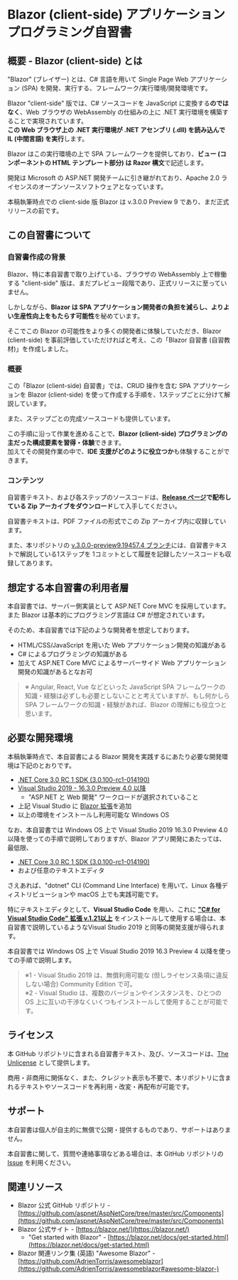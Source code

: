 
Blazor (client-side) アプリケーションプログラミング自習書
============================================

概要 - Blazor (client-side) とは
----------------------------------------

"Blazor" (ブレイザー) とは、C# 言語を用いて Single Page Web アプリケーション (SPA) を開発、実行する、フレームワーク/実行環境/開発環境です。

Blazor "client-side" 版では、C# ソースコードを JavaScript に変換する**のではなく**、Web ブラウザの WebAssembly の仕組みの上に .NET 実行環境を構築することで実現されています。  
**この Web ブラウザ上の .NET 実行環境が .NET アセンブリ (.dll) を読み込んで IL (中間言語) を実行**します。

Blazor はこの実行環境の上で SPA フレームワークを提供しており、**ビュー (コンポーネントの HTML テンプレート部分) は Razor 構文**で記述します。

開発は Microsoft の ASP.NET 開発チームに引き継がれており、Apache 2.0 ライセンスのオープンソースソフトウェアとなっています。

本稿執筆時点での client-side 版 Blazor は v.3.0.0 Preview 9 であり、まだ正式リリースの前です。

この自習書について
----------------------------------------

### 自習書作成の背景

Blazor、特に本自習書で取り上げている、ブラウザの WebAssembly 上で稼働する "client-side" 版は、まだプレビュー段階であり、正式リリースに至っていません。

しかしながら、**Blazor は SPA アプリケーション開発者の負担を減らし、よりよい生産性向上をもたらす可能性**を秘めています。

そこでこの Blazor の可能性をより多くの開発者に体験していただき、Blazor (client-side) を事前評価していただければと考え、この「Blazor 自習書 (自習教材)」を作成しました。

### 概要

この「Blazor (client-side) 自習書」では、CRUD 操作を含む SPA アプリケーションを Blazor (client-side) を使って作成する手順を、1ステップごとに分けて解説しています。

また、ステップごとの完成ソースコードも提供しています。

この手順に沿って作業を進めることで、**Blazor (client-side) プログラミングの主だった構成要素を習得・体験**できます。  
加えてその開発作業の中で、**IDE 支援がどのように役立つか**も体験することができます。

### コンテンツ

自習書テキスト、および各ステップのソースコードは、**[Release ページ](https://github.com/jsakamoto/self-learning-materials-for-blazor-jp/releases)で配布している Zip アーカイブをダウンロード**して入手してください。

自習書テキストは、PDF ファイルの形式でこの Zip アーカイブ内に収録しています。

また、本リポジトリの [v.3.0.0-preview9.19457.4 ブランチ](https://github.com/jsakamoto/self-learning-materials-for-blazor-jp/commits/v.3.0.0-preview9.19457.4)には、自習書テキストで解説している1ステップを 1コミットとして履歴を記録したソースコードも収録してあります。


想定する本自習書の利用者層
----------------------------------------

本自習書では、サーバー側実装として ASP.NET Core MVC を採用しています。  
また Blazor は基本的にプログラミング言語は C# が想定されています。

そのため、本自習書では下記のような開発者を想定しております。

- HTML/CSS/JavaScript を用いた Web アプリケーション開発の知識がある
- C# によるプログラミングの知識がある
- 加えて ASP.NET Core MVC によるサーバーサイド Web アプリケーション開発の知識があるとなお可

> ※ Angular, React, Vue などといった JavaScript SPA フレームワークの知識・経験は必ずしも必要としないことと考えていますが、もし何かしら SPA フレームワークの知識・経験があれば、Blazor の理解にも役立つと思います。


必要な開発環境
----------------------------------------

本稿執筆時点で、本自習書による Blazor 開発を実践するにあたり必要な開発環境は下記のとおりです。

- [.NET Core 3.0 RC 1 SDK (3.0.100-rc1-014190)](https://dotnet.microsoft.com/download/dotnet-core/3.0)
- [Visual Studio 2019 - 16.3.0 Preview 4.0 以降](https://visualstudio.microsoft.com/vs/preview/)
    - "ASP.NET と Web 開発" ワークロードが選択されていること
- 上記 Visual Studio に [Blazor 拡張](https://marketplace.visualstudio.com/items?itemName=aspnet.blazor)を追加
- 以上の環境をインストールし利用可能な Windows OS

なお、本自習書では Windows OS 上で Visual Studio 2019 16.3.0 Preview 4.0 以降を使っての手順で説明しておりますが、Blazor アプリ開発にあたっては、最低限、 

- [.NET Core 3.0 RC 1 SDK (3.0.100-rc1-014190)](https://dotnet.microsoft.com/download/dotnet-core/3.0)
- および任意のテキストエディタ 

さえあれば、"dotnet" CLI (Command Line Interface) を用いて、Linux 各種ディストリビューションや macOS 上でも実践可能です。

特にテキストエディタとして、**Visual Studio Code** を用い、これに **["C# for Visual Studio Code" 拡張 v.1.21以上](https://marketplace.visualstudio.com/items?itemName=ms-vscode.csharp)** をインストールして使用する場合は、本自習書で説明しているようなVisual Studio 2019 と同等の開発支援が得られます。

 本自習書では Windows OS 上で Visual Studio 2019 16.3 Preview 4 以降を使っての手順で説明します。

> ※1 - Visual Studio 2019 は、無償利用可能な (但しライセンス条項に違反しない場合) Community Edition で可。  
> ※2 - Visual Studio は、複数のバージョンやインスタンスを、ひとつの OS 上に互いの干渉なくいくつもインストールして使用することが可能です。


ライセンス
----------------------------------------

本 GitHub リポジトリに含まれる自習書テキスト、及び、ソースコードは、[The Unlicense](LICENSE) として提供します。

商用・非商用に関係なく、また、クレジット表示も不要で、本リポジトリに含まれるテキストやソースコードを再利用・改変・再配布が可能です。


サポート
----------------------------------------

本自習書は個人が自主的に無償で公開・提供するものであり、サポートはありません。

本自習書に関して、質問や連絡事項などある場合は、本 GitHub リポジトリの [Issue](https://github.com/jsakamoto/self-learning-materials-for-blazor-jp/issues) を利用ください。


関連リソース
----------------------------------------

- Blazor 公式 GitHub リポジトリ - [https://github.com/aspnet/AspNetCore/tree/master/src/Components](https://github.com/aspnet/AspNetCore/tree/master/src/Components)
- Blazor 公式サイト - [https://blazor.net/](https://blazor.net/)
    - "Get started with Blazor" - [https://blazor.net/docs/get-started.html](https://blazor.net/docs/get-started.html)
- Blazor 関連リンク集 (英語) "Awesome Blazor" - [https://github.com/AdrienTorris/awesomeblazor](https://github.com/AdrienTorris/awesomeblazor#awesome-blazor-) 